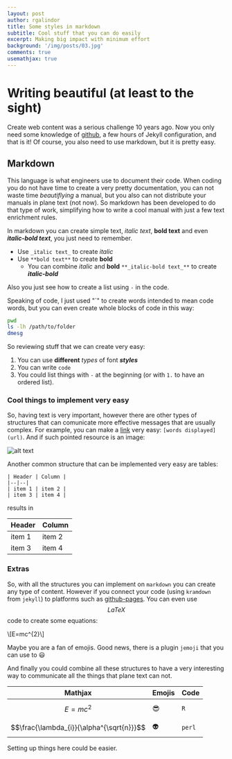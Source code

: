 ```yaml
---
layout: post
author: rgalindor
title: Some styles in markdown
subtitle: Cool stuff that you can do easily
excerpt: Making big impact with minimum effort
background: '/img/posts/03.jpg'
comments: true
usemathjax: true
---
```


# Writing beautiful (at least to the sight)

Create web content was a serious challenge 10 years ago. Now you only need some knowledge of [github](https://github.com), a few hours of Jekyll configuration, and that is it! Of course, you also need to use markdown, but it is pretty easy.

## Markdown

This language is what engineers use to document their code. When coding you do not have time to create a very pretty documentation, you can not waste time _beautiflying_ a manual, but you also can not distribute your manuals in plane text (not now). So markdown has been developed to do that type of work, simplifying how to write a cool manual with just a few text enrichment rules.

In markdown you can create simple text, _italic text_, **bold text** and even ***italic-bold text***, you just need to remember.

 - Use `_italic text_` to create _italic_
 - Use `**bold text**` to create **bold**
    - You can combine _italic_ and **bold** `**_italic-bold text_**` to create ***italic-bold*** 

Also you just see how to create a list using `-` in the code. 

Speaking of code, I just used "`" to create words intended to mean code words, but you can even create whole blocks of code in this way:

```bash
pwd
ls -lh /path/to/folder
dmesg
```

So reviewing stuff that we can create very easy:

 1. You can use **different** _types_ of font **_styles_**
 2. You can write `code`
 3. You could list things with `-` at the beginning (or with `1.` to  have an ordered list).

### Cool things to implement very easy 

So, having text is very important, however there are other types of structures that can comunicate more effective messages that are usually complex. For example, you can make a [link](https://github.com/rgalindor) very easy: `[words displayed](url)`. And if such pointed resource is an image:

![alt text](https://images.pexels.com/photos/276452/pexels-photo-276452.jpeg)

Another common structure that can be implemented very easy are tables:

```
| Header | Column |
|--|--|
| item 1 | item 2 |
| item 3 | item 4 |
```

results in

| Header | Column |
|--|--|
| item 1 | item 2 |
| item 3 | item 4 |

### Extras

So, with all the structures you can implement on `markdown` you can create any type of content. However if you connect your code (using `kramdown` from `jekyll`) to platforms such as [github-pages](https://pages.github.com). You can even use $$LaTeX$$ code to create some equations:

\\[E=mc^{2}\\]

Maybe you are a fan of emojis. Good news, there is a plugin `jemoji` that you can use to :smiley:

And finally you could combine all these structures to have a very interesting way to communicate all the things that plane text can not.


| Mathjax | Emojis | Code |
|--|--|--|
| $$E=mc^{2}$$ | :sunglasses: | `R` |
| $$\frac{\lambda_{i}}{\alpha^{\sqrt{n}}}$$ | :alien: | `perl` |


Setting up things here could be easier.

